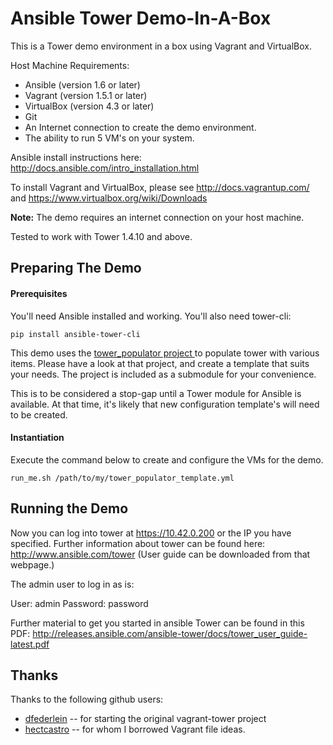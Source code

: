 Ansible Tower Demo-In-A-Box
===========================

This is a Tower demo environment in a box using Vagrant and VirtualBox.

Host Machine Requirements:

- Ansible (version 1.6 or later)
- Vagrant (version 1.5.1 or later)
- VirtualBox (version 4.3 or later)
- Git 
- An Internet connection to create the demo environment.
- The ability to run 5 VM's on your system. 

Ansible install instructions here: http://docs.ansible.com/intro_installation.html

To install Vagrant and VirtualBox, please see http://docs.vagrantup.com/ and https://www.virtualbox.org/wiki/Downloads

**Note:** The demo requires an internet connection on your host machine.

Tested to work with Tower 1.4.10 and above.



Preparing The Demo
------------------

#### Prerequisites ####

You'll need Ansible installed and working.  You'll also need tower-cli:

	pip install ansible-tower-cli

This demo uses the [tower_populator project ](https://github.com/jsmartin/tower_populator)to populate tower with various items.  Please have a look at that project, and create a template that suits your needs.  The project is included as a submodule for your convenience. 

This is to be considered a stop-gap until a Tower module for Ansible is available.  At that time, it's likely that new configuration template's will need to be created.

#### Instantiation ####

Execute the command below to create and configure the VMs for the demo.

	run_me.sh /path/to/my/tower_populator_template.yml


Running the Demo
----------------

Now you can log into tower at https://10.42.0.200 or the IP you have specified.  Further information about tower can be found here: http://www.ansible.com/tower  (User guide can be downloaded from that webpage.)

The admin user to log in as is:

User: admin
Password: password

Further material to get you started in ansible Tower can be found in this PDF: http://releases.ansible.com/ansible-tower/docs/tower_user_guide-latest.pdf 



## Thanks

Thanks to the following github users:

* [dfederlein](https://github.com/dfederlein/) -- for starting the original vagrant-tower project
* [hectcastro](https://github.com/hectcastro/) -- for whom I borrowed  Vagrant file ideas.


